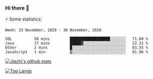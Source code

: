 ### Hi there 👋

⚡ Some statistics:

<!--START_SECTION:waka-->
```text
Week: 23 November, 2020 - 30 November, 2020

SQL          56 mins         ██████████████████░░░░░░░   71.60 % 
Java         17 mins         █████▓░░░░░░░░░░░░░░░░░░░   22.21 % 
Other        2 mins          █░░░░░░░░░░░░░░░░░░░░░░░░   03.55 % 
JavaScript   1 min           ▒░░░░░░░░░░░░░░░░░░░░░░░░   01.96 % 
```
<!--END_SECTION:waka-->

[![Jiezhi's github stats](https://github-readme-stats.vercel.app/api?username=Jiezhi&show_icons=true)](https://github.com/Jiezhi/github-readme-stats)

[![Top Langs](https://github-readme-stats.vercel.app/api/top-langs/?username=Jiezhi&hide=javascript,html)](https://github.com/Jiezhi/github-readme-stats)
<!--
**Jiezhi/Jiezhi** is a ✨ _special_ ✨ repository because its `README.md` (this file) appears on your GitHub profile.

Here are some ideas to get you started:

- 🔭 I’m currently working on ...
- 🌱 I’m currently learning ...
- 👯 I’m looking to collaborate on ...
- 🤔 I’m looking for help with ...
- 💬 Ask me about ...
- 📫 How to reach me: ...
- 😄 Pronouns: ...
- ⚡ Fun fact: ...
-->

